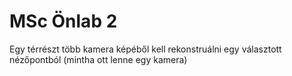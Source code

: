 MSc Önlab 2
===========

Egy térrészt több kamera képéből kell rekonstruálni egy választott nézőpontból (mintha ott lenne egy kamera)
